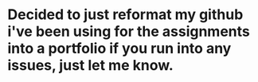# Decided to just reformat my github i've been using for the assignments into a portfolio if you run into any issues, just let me know.
